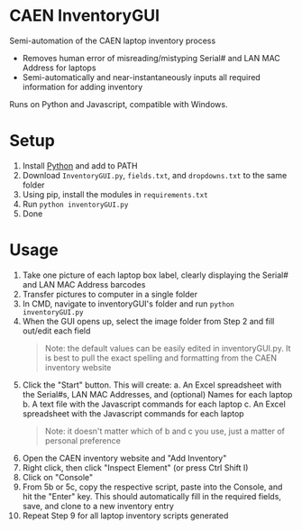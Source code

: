 # CAEN InventoryGUI
Semi-automation of the CAEN laptop inventory process

* Removes human error of misreading/mistyping Serial# and LAN MAC Address for laptops
* Semi-automatically and near-instantaneously inputs all required information for adding inventory

Runs on Python and Javascript, compatible with Windows.

# Setup
1. Install [Python](https://www.python.org/downloads/) and add to PATH
2. Download ```InventoryGUI.py```, ```fields.txt```, and ```dropdowns.txt``` to the same folder
3. Using pip, install the modules in ```requirements.txt```
4. Run ```python inventoryGUI.py```
5. Done

# Usage
1. Take one picture of each laptop box label, clearly displaying the Serial# and LAN MAC Address barcodes
2. Transfer pictures to computer in a single folder
3. In CMD, navigate to inventoryGUI's folder and run ```python inventoryGUI.py```
4. When the GUI opens up, select the image folder from Step 2 and fill out/edit each field
	> Note: the default values can be easily edited in inventoryGUI.py. It is best to pull the exact spelling and formatting from the CAEN inventory website
5. Click the "Start" button. This will create:
	a. An Excel spreadsheet with the Serial#s, LAN MAC Addresses, and (optional) Names for each laptop
	b. A text file with the Javascript commands for each laptop
	c. An Excel spreadsheet with the Javascript commands for each laptop
	> Note: it doesn't matter which of b and c you use, just a matter of personal preference
6. Open the CAEN inventory website and "Add Inventory"
7. Right click, then click "Inspect Element" (or press Ctrl Shift I)
8. Click on "Console"
9. From 5b or 5c, copy the respective script, paste into the Console, and hit the "Enter" key. This should automatically fill in the required fields, save, and clone to a new inventory entry
10. Repeat Step 9 for all laptop inventory scripts generated

